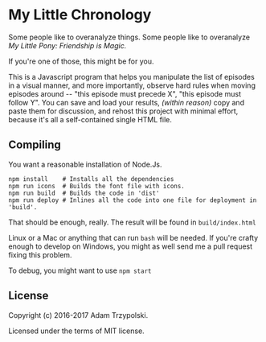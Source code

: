 # My Little Chronology

Some people like to overanalyze things. Some people like to overanalyze *My
Little Pony: Friendship is Magic.*

If you're one of those, this might be for you.

This is a Javascript program that helps you manipulate the list of episodes in
a visual manner, and more importantly, observe hard rules when moving episodes
around -- "this episode must precede X", "this episode must follow Y". You can
save and load your results, *(within reason)* copy and paste them for
discussion, and rehost this project with minimal effort, because it's all a
self-contained single HTML file.

## Compiling

You want a reasonable installation of Node.Js.

    npm install    # Installs all the dependencies
    npm run icons  # Builds the font file with icons.
    npm run build  # Builds the code in 'dist'
    npm run deploy # Inlines all the code into one file for deployment in 'build'.

That should be enough, really. The result will be found in `build/index.html`

Linux or a Mac or anything that can run `bash` will be needed. If you're
crafty enough to develop on Windows, you might as well send me a pull request
fixing this problem.

To debug, you might want to use `npm start`

## License

Copyright (c) 2016-2017 Adam Trzypolski.

Licensed under the terms of MIT license.

